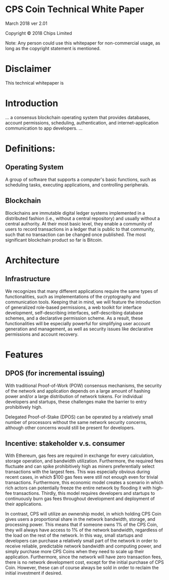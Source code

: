 # CPS Coin Technical White Paper

March 2018 ver 2.01

Copyright © 2018 Chips Limited

Note: Any person could use this whitepaper for non-commercial usage, as long as the copyright statement is mentioned.

# Disclaimer
This technical whitepaper is 



# Introduction
... a consensus blockchain operating system that provides databases, account permissions, scheduling, authentication, and internet-application communication to app developers. ... 

# Definitions:
## Operating System
A group of software that supports a computer's basic functions, such as scheduling tasks, executing applications, and controlling peripherals. 

## Blockchain
Blockchains are immutable digital ledger systems implemented in a distributed fashion (i.e., without a central repository) and usually without a central authority. At their most basic level,  they enable a community of users to record transactions in a ledger that is public to that community, such that no transaction can be changed once published. The most significant blockchain product so far is Bitcoin.

# Architecture

## Infrastructure
We recognizes that many different applications require the same types of functionalities, such as implementations of the cryptography and  communication tools. Keeping that in mind, we will feature the introduction of generalized role-based permissions, a web toolkit for interface development, self-describing interfaces, self-describing database schemes, and a declarative permission scheme. As a result, these functionalities will be especially powerful for simplifying user account generation and management, as well as security issues like declarative permissions and account recovery.

# Features

## DPOS (for incremental issuing)
With traditional Proof-of-Work (POW) consensus mechanisms, the security of the network and application depends on a large amount of hashing power and/or a large distribution of network tokens. For individual developers and startups, these challenges make the barrier to entry prohibitively high. 

Delegated Proof-of-Stake (DPOS) can be operated by a relatively small number of processors without the same network security concerns, although other concerns would still be present for developers. 

## Incentive: stakeholder v.s. consumer
With Ethereum, gas fees are required in exchange for every calculation, storage operation, and bandwidth utilization. Furthermore, the required fees fluctuate and can spike prohibitively high as miners preferentially select transactions with the largest fees. This was especially obvious during recent cases, in which $100 gas fees were still not enough even for trivial transactions. Furthermore, this economic model creates a scenario in which rich actors can potentially freeze the entire network by flooding it with high-fee transactions. Thirdly, this model requires developers and startups to continuously burn gas fees throughout development and deployment of their applications.

In contrast, CPS will utilize an ownership model, in which holding CPS Coin gives users a proportional share in the network bandwidth, storage, and processing power. This means that if someone owns 1% of the CPS Coin, they will always have access to 1% of the network bandwidth, regardless of the load on the rest of the network. In this way, small startups and developers can purchase a relatively small part of the network in order to receive reliable, predictable network bandwidth and computing power, and simply purchase more CPS Coins when they need to scale up their application. Furthermore, since the network will have zero transaction fees, there is no network development cost, except for the initial purchase of CPS Coin. However, these can of course always be sold in order to reclaim the initial investment if desired.

